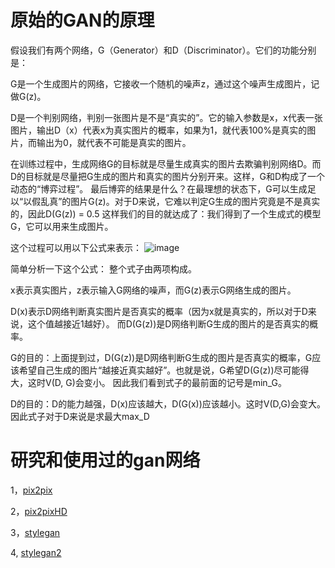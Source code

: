 原始的GAN的原理
====
假设我们有两个网络，G（Generator）和D（Discriminator）。它们的功能分别是：

G是一个生成图片的网络，它接收一个随机的噪声z，通过这个噪声生成图片，记做G(z)。 

D是一个判别网络，判别一张图片是不是“真实的”。它的输入参数是x，x代表一张图片，输出D（x）代表x为真实图片的概率，如果为1，就代表100%是真实的图片，而输出为0，就代表不可能是真实的图片。

在训练过程中，生成网络G的目标就是尽量生成真实的图片去欺骗判别网络D。而D的目标就是尽量把G生成的图片和真实的图片分别开来。这样，G和D构成了一个动态的“博弈过程”。
最后博弈的结果是什么？在最理想的状态下，G可以生成足以“以假乱真”的图片G(z)。对于D来说，它难以判定G生成的图片究竟是不是真实的，因此D(G(z)) = 0.5
这样我们的目的就达成了：我们得到了一个生成式的模型G，它可以用来生成图片。

这个过程可以用以下公式来表示：
![image](https://user-images.githubusercontent.com/37278270/130409463-c3ba83f7-6f03-4fea-b88b-93ecf583753a.png)

简单分析一下这个公式：
整个式子由两项构成。

x表示真实图片，z表示输入G网络的噪声，而G(z)表示G网络生成的图片。

D(x)表示D网络判断真实图片是否真实的概率（因为x就是真实的，所以对于D来说，这个值越接近1越好）。
而D(G(z))是D网络判断G生成的图片的是否真实的概率。

G的目的：上面提到过，D(G(z))是D网络判断G生成的图片是否真实的概率，G应该希望自己生成的图片“越接近真实越好”。也就是说，G希望D(G(z))尽可能得大，这时V(D, G)会变小。
因此我们看到式子的最前面的记号是min_G。

D的目的：D的能力越强，D(x)应该越大，D(G(x))应该越小。这时V(D,G)会变大。因此式子对于D来说是求最大max_D

研究和使用过的gan网络
====
1，[pix2pix](./pix/one.md)

2，[pix2pixHD](./pix/two.md)

3，[stylegan](./stylegan/one.md)

4, [stylegan2](./stylegan/two.md)





















